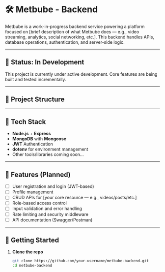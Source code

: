 # 🛠️ Metbube - Backend

Metbube is a work-in-progress backend service powering a platform focused on [brief description of what Metbube does — e.g., video streaming, analytics, social networking, etc.]. This backend handles APIs, database operations, authentication, and server-side logic.

---

## 🚧 Status: In Development

This project is currently under active development. Core features are being built and tested incrementally.

---

## 📁 Project Structure


---

## 🧰 Tech Stack

- **Node.js** + **Express**
- **MongoDB** with **Mongoose**
- **JWT** Authentication
- **dotenv** for environment management
- Other tools/libraries coming soon...

---

## 📝 Features (Planned)

- [ ] User registration and login (JWT-based)
- [ ] Profile management
- [ ] CRUD APIs for [your core resource — e.g., videos/posts/etc.]
- [ ] Role-based access control
- [ ] Input validation and error handling
- [ ] Rate limiting and security middleware
- [ ] API documentation (Swagger/Postman)

---

## 🚀 Getting Started

1. **Clone the repo**

   ```bash
   git clone https://github.com/your-username/metbube-backend.git
   cd metbube-backend
